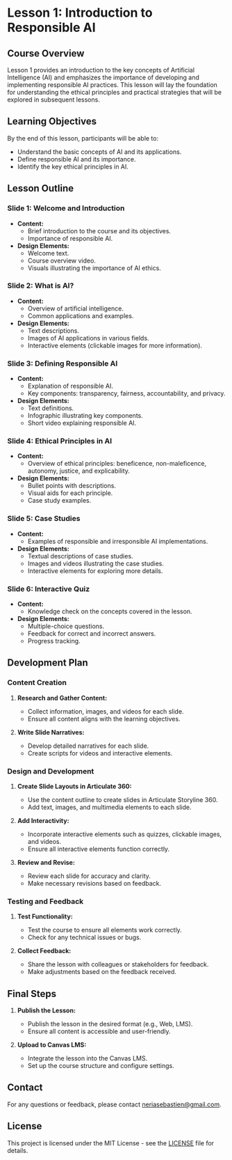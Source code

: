 # Lesson 1: Introduction to Responsible AI

## Course Overview
Lesson 1 provides an introduction to the key concepts of Artificial Intelligence (AI) and emphasizes the importance of developing and implementing responsible AI practices. This lesson will lay the foundation for understanding the ethical principles and practical strategies that will be explored in subsequent lessons.

## Learning Objectives
By the end of this lesson, participants will be able to:
- Understand the basic concepts of AI and its applications.
- Define responsible AI and its importance.
- Identify the key ethical principles in AI.

## Lesson Outline

### Slide 1: Welcome and Introduction
- **Content:**
  - Brief introduction to the course and its objectives.
  - Importance of responsible AI.
- **Design Elements:**
  - Welcome text.
  - Course overview video.
  - Visuals illustrating the importance of AI ethics.

### Slide 2: What is AI?
- **Content:**
  - Overview of artificial intelligence.
  - Common applications and examples.
- **Design Elements:**
  - Text descriptions.
  - Images of AI applications in various fields.
  - Interactive elements (clickable images for more information).

### Slide 3: Defining Responsible AI
- **Content:**
  - Explanation of responsible AI.
  - Key components: transparency, fairness, accountability, and privacy.
- **Design Elements:**
  - Text definitions.
  - Infographic illustrating key components.
  - Short video explaining responsible AI.

### Slide 4: Ethical Principles in AI
- **Content:**
  - Overview of ethical principles: beneficence, non-maleficence, autonomy, justice, and explicability.
- **Design Elements:**
  - Bullet points with descriptions.
  - Visual aids for each principle.
  - Case study examples.

### Slide 5: Case Studies
- **Content:**
  - Examples of responsible and irresponsible AI implementations.
- **Design Elements:**
  - Textual descriptions of case studies.
  - Images and videos illustrating the case studies.
  - Interactive elements for exploring more details.

### Slide 6: Interactive Quiz
- **Content:**
  - Knowledge check on the concepts covered in the lesson.
- **Design Elements:**
  - Multiple-choice questions.
  - Feedback for correct and incorrect answers.
  - Progress tracking.

## Development Plan

### Content Creation
1. **Research and Gather Content:**
   - Collect information, images, and videos for each slide.
   - Ensure all content aligns with the learning objectives.

2. **Write Slide Narratives:**
   - Develop detailed narratives for each slide.
   - Create scripts for videos and interactive elements.

### Design and Development
1. **Create Slide Layouts in Articulate 360:**
   - Use the content outline to create slides in Articulate Storyline 360.
   - Add text, images, and multimedia elements to each slide.

2. **Add Interactivity:**
   - Incorporate interactive elements such as quizzes, clickable images, and videos.
   - Ensure all interactive elements function correctly.

3. **Review and Revise:**
   - Review each slide for accuracy and clarity.
   - Make necessary revisions based on feedback.

### Testing and Feedback
1. **Test Functionality:**
   - Test the course to ensure all elements work correctly.
   - Check for any technical issues or bugs.

2. **Collect Feedback:**
   - Share the lesson with colleagues or stakeholders for feedback.
   - Make adjustments based on the feedback received.

## Final Steps
1. **Publish the Lesson:**
   - Publish the lesson in the desired format (e.g., Web, LMS).
   - Ensure all content is accessible and user-friendly.

2. **Upload to Canvas LMS:**
   - Integrate the lesson into the Canvas LMS.
   - Set up the course structure and configure settings.

## Contact
For any questions or feedback, please contact [neriasebastien@gmail.com](mailto:neriasebastien@gmail.com).

## License
This project is licensed under the MIT License - see the [LICENSE](LICENSE) file for details.
